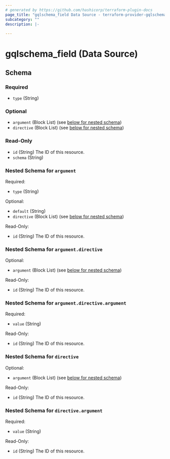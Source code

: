 ```yaml
---
# generated by https://github.com/hashicorp/terraform-plugin-docs
page_title: "gqlschema_field Data Source - terraform-provider-gqlschema"
subcategory: ""
description: |-
  
---
```


# gqlschema_field (Data Source)





<!-- schema generated by tfplugindocs -->
## Schema

### Required

- `type` (String)

### Optional

- `argument` (Block List) (see [below for nested schema](#nestedblock--argument))
- `directive` (Block List) (see [below for nested schema](#nestedblock--directive))

### Read-Only

- `id` (String) The ID of this resource.
- `schema` (String)

<a id="nestedblock--argument"></a>
### Nested Schema for `argument`

Required:

- `type` (String)

Optional:

- `default` (String)
- `directive` (Block List) (see [below for nested schema](#nestedblock--argument--directive))

Read-Only:

- `id` (String) The ID of this resource.

<a id="nestedblock--argument--directive"></a>
### Nested Schema for `argument.directive`

Optional:

- `argument` (Block List) (see [below for nested schema](#nestedblock--argument--directive--argument))

Read-Only:

- `id` (String) The ID of this resource.

<a id="nestedblock--argument--directive--argument"></a>
### Nested Schema for `argument.directive.argument`

Required:

- `value` (String)

Read-Only:

- `id` (String) The ID of this resource.




<a id="nestedblock--directive"></a>
### Nested Schema for `directive`

Optional:

- `argument` (Block List) (see [below for nested schema](#nestedblock--directive--argument))

Read-Only:

- `id` (String) The ID of this resource.

<a id="nestedblock--directive--argument"></a>
### Nested Schema for `directive.argument`

Required:

- `value` (String)

Read-Only:

- `id` (String) The ID of this resource.


